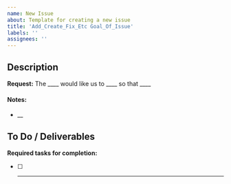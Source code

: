 ```yaml
---
name: New Issue
about: Template for creating a new issue
title: 'Add_Create_Fix_Etc Goal_Of_Issue'
labels: ''
assignees: ''
---
```

<!--- Double-click underscored lines or words to replace --->

## Description
**Request:** The ____ would like us to ____ so that ____

#### Notes:
- __

## To Do / Deliverables
**Required tasks for completion:**
- [ ] ____
